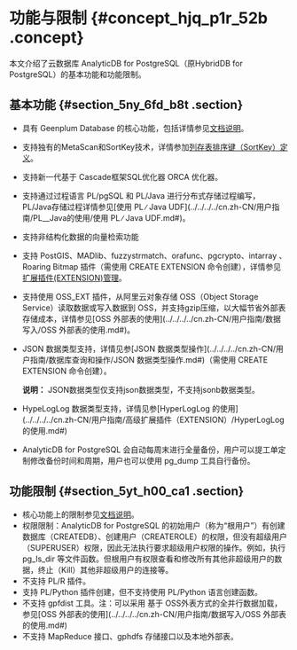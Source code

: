 # 功能与限制 {#concept_hjq_p1r_52b .concept}

本文介绍了云数据库 AnalyticDB for PostgreSQL（原HybridDB for PostgreSQL）的基本功能和功能限制。

## 基本功能 {#section_5ny_6fd_b8t .section}

-   具有 Geenplum Database 的核心功能，包括详情参见[文档说明](http://gpdb.docs.pivotal.io/4380/ref_guide/feature_summary.html)。
-   支持独有的MetaScan和SortKey技术，详情参加[列存表排序键（SortKey）定义](../../../../cn.zh-CN/用户指南/数据库查询和操作/列存表排序键（SortKey）定义.md#)。
-   支持新一代基于 Cascade框架SQL优化器 ORCA 优化器。
-   支持通过过程语言 PL/pgSQL 和 PL/Java 进行分布式存储过程编写，PL/Java存储过程详情参见[使用 PL ∕ Java UDF](../../../../cn.zh-CN/用户指南/PL__Java的使用/使用 PL ∕ Java UDF.md#)。
-   支持非结构化数据的向量检索功能
-   支持 PostGIS、MADlib、fuzzystrmatch、orafunc、pgcrypto、intarray 、Roaring Bitmap 插件（需使用 CREATE EXTENSION 命令创建），详情参见[扩展插件\(EXTENSION\)管理](../../../../cn.zh-CN/用户指南/高级扩展插件（EXTENSION）/扩展插件(EXTENSION)使用.md#)。
-   支持使用 OSS\_EXT 插件，从阿里云对象存储 OSS（Object Storage Service）读取数据或写入数据到 OSS，并支持gzip压缩，以大幅节省外部表存储成本，详情参见[OSS 外部表的使用](../../../../cn.zh-CN/用户指南/数据写入/OSS 外部表的使用.md#)。
-   JSON 数据类型支持，详情见参[JSON 数据类型操作](../../../../cn.zh-CN/用户指南/数据库查询和操作/JSON 数据类型操作.md#)（需使用 CREATE EXTENSION 命令创建）。

    **说明：** JSON数据类型仅支持json数据类型，不支持jsonb数据类型。

-   HypeLogLog 数据类型支持，详情见参[HyperLogLog 的使用](../../../../cn.zh-CN/用户指南/高级扩展插件（EXTENSION）/HyperLogLog 的使用.md#)
-   AnalyticDB for PostgreSQL 会自动每周末进行全量备份，用户可以提工单定制修改备份时间和周期，用户也可以使用 pg\_dump 工具自行备份。

## 功能限制 {#section_5yt_h00_ca1 .section}

-   核心功能上的限制参见[文档说明](http://gpdb.docs.pivotal.io/4380/ref_guide/feature_summary.html)。
-   权限限制：AnalyticDB for PostgreSQL 的初始用户（称为“根用户”）有创建数据库（CREATEDB）、创建用户（CREATEROLE）的权限，但没有超级用户（SUPERUSER）权限，因此无法执行要求超级用户权限的操作。例如，执行 pg\_ls\_dir 等文件函数。但根用户有权限查看和修改所有其他非超级用户的数据，终止（Kill）其他非超级用户的连接等。
-   不支持 PL/R 插件。
-   支持 PL/Python 插件创建，但不支持使用 PL/Python 语言创建函数。
-   不支持 gpfdist 工具。注：可以采用 基于 OSS外表方式的全并行数据加载，参见[OSS 外部表的使用](../../../../cn.zh-CN/用户指南/数据写入/OSS 外部表的使用.md#)
-   不支持 MapReduce 接口、gphdfs 存储接口以及本地外部表。

